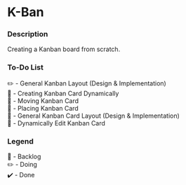 # K-Ban
### Description
Creating a Kanban board from scratch. 

### To-Do List
:pencil2: - General Kanban Layout (Design & Implementation)
<br/>
:construction: - Creating Kanban Card Dynamically
<br/>
:construction: - Moving Kanban Card
<br/>
:construction: - Placing Kanban Card
<br/>
:construction: - General Kanban Card Layout (Design & Implementation)
<br/>
:construction: - Dynamically Edit Kanban Card
<br/>

### Legend
:construction: - Backlog
<br/>
:pencil2: - Doing
<br/>
:heavy_check_mark: - Done
<br/>
